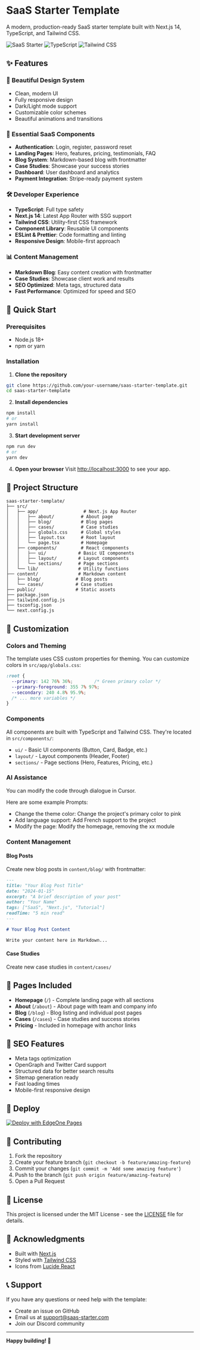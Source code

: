 # SaaS Starter Template

A modern, production-ready SaaS starter template built with Next.js 14, TypeScript, and Tailwind CSS. 

![SaaS Starter](https://img.shields.io/badge/Next.js-14-black)
![TypeScript](https://img.shields.io/badge/TypeScript-5.0-blue)
![Tailwind CSS](https://img.shields.io/badge/Tailwind_CSS-3.3-38B2AC)

## ✨ Features

### 🎨 **Beautiful Design System**
- Clean, modern UI
- Fully responsive design
- Dark/Light mode support
- Customizable color schemes
- Beautiful animations and transitions

### 🔧 **Essential SaaS Components**
- **Authentication**: Login, register, password reset
- **Landing Pages**: Hero, features, pricing, testimonials, FAQ
- **Blog System**: Markdown-based blog with frontmatter
- **Case Studies**: Showcase your success stories
- **Dashboard**: User dashboard and analytics
- **Payment Integration**: Stripe-ready payment system

### 🛠 **Developer Experience**
- **TypeScript**: Full type safety
- **Next.js 14**: Latest App Router with SSG support
- **Tailwind CSS**: Utility-first CSS framework
- **Component Library**: Reusable UI components
- **ESLint & Prettier**: Code formatting and linting
- **Responsive Design**: Mobile-first approach

### 📊 **Content Management**
- **Markdown Blog**: Easy content creation with frontmatter
- **Case Studies**: Showcase client work and results
- **SEO Optimized**: Meta tags, structured data
- **Fast Performance**: Optimized for speed and SEO

## 🚀 Quick Start

### Prerequisites
- Node.js 18+ 
- npm or yarn

### Installation

1. **Clone the repository**
```bash
git clone https://github.com/your-username/saas-starter-template.git
cd saas-starter-template
```

2. **Install dependencies**
```bash
npm install
# or
yarn install
```

3. **Start development server**
```bash
npm run dev
# or
yarn dev
```

4. **Open your browser**
Visit [http://localhost:3000](http://localhost:3000) to see your app.

## 📁 Project Structure

```
saas-starter-template/
├── src/
│   ├── app/                 # Next.js App Router
│   │   ├── about/          # About page
│   │   ├── blog/           # Blog pages
│   │   ├── cases/          # Case studies
│   │   ├── globals.css     # Global styles
│   │   ├── layout.tsx      # Root layout
│   │   └── page.tsx        # Homepage
│   ├── components/         # React components
│   │   ├── ui/            # Basic UI components
│   │   ├── layout/        # Layout components
│   │   └── sections/      # Page sections
│   └── lib/               # Utility functions
├── content/               # Markdown content
│   ├── blog/             # Blog posts
│   └── cases/            # Case studies
├── public/               # Static assets
├── package.json
├── tailwind.config.js
├── tsconfig.json
└── next.config.js
```

## 🎨 Customization

### Colors and Theming

The template uses CSS custom properties for theming. You can customize colors in `src/app/globals.css`:

```css
:root {
  --primary: 142 76% 36%;        /* Green primary color */
  --primary-foreground: 355 7% 97%;
  --secondary: 240 4.8% 95.9%;
  /* ... more variables */
}
```

### Components

All components are built with TypeScript and Tailwind CSS. They're located in `src/components/`:

- `ui/` - Basic UI components (Button, Card, Badge, etc.)
- `layout/` - Layout components (Header, Footer)
- `sections/` - Page sections (Hero, Features, Pricing, etc.)

### AI Assistance
You can modify the code through dialogue in Cursor.

Here are some example Prompts:
- Change the theme color: Change the project's primary color to pink
- Add language support: Add French support to the project
- Modify the page: Modify the homepage, removing the xx module

### Content Management

#### Blog Posts
Create new blog posts in `content/blog/` with frontmatter:

```markdown
---
title: "Your Blog Post Title"
date: "2024-01-15"
excerpt: "A brief description of your post"
author: "Your Name"
tags: ["SaaS", "Next.js", "Tutorial"]
readTime: "5 min read"
---

# Your Blog Post Content

Write your content here in Markdown...
```

#### Case Studies
Create new case studies in `content/cases/`

## 📱 Pages Included

- **Homepage** (`/`) - Complete landing page with all sections
- **About** (`/about`) - About page with team and company info
- **Blog** (`/blog`) - Blog listing and individual post pages
- **Cases** (`/cases`) - Case studies and success stories
- **Pricing** - Included in homepage with anchor links

## 🎯 SEO Features

- Meta tags optimization
- OpenGraph and Twitter Card support
- Structured data for better search results
- Sitemap generation ready
- Fast loading times
- Mobile-first responsive design

## 🚀 Deploy
[![Deploy with EdgeOne Pages](https://cdnstatic.tencentcs.com/edgeone/pages/deploy.svg)](https://edgeone.ai/pages/new?template=saas-starter)

## 🤝 Contributing

1. Fork the repository
2. Create your feature branch (`git checkout -b feature/amazing-feature`)
3. Commit your changes (`git commit -m 'Add some amazing feature'`)
4. Push to the branch (`git push origin feature/amazing-feature`)
5. Open a Pull Request

## 📄 License

This project is licensed under the MIT License - see the [LICENSE](LICENSE) file for details.

## 🙏 Acknowledgments

- Built with [Next.js](https://nextjs.org/)
- Styled with [Tailwind CSS](https://tailwindcss.com/)
- Icons from [Lucide React](https://lucide.dev/)

## 📞 Support

If you have any questions or need help with the template:

- Create an issue on GitHub
- Email us at support@saas-starter.com
- Join our Discord community

---

**Happy building! 🚀** 